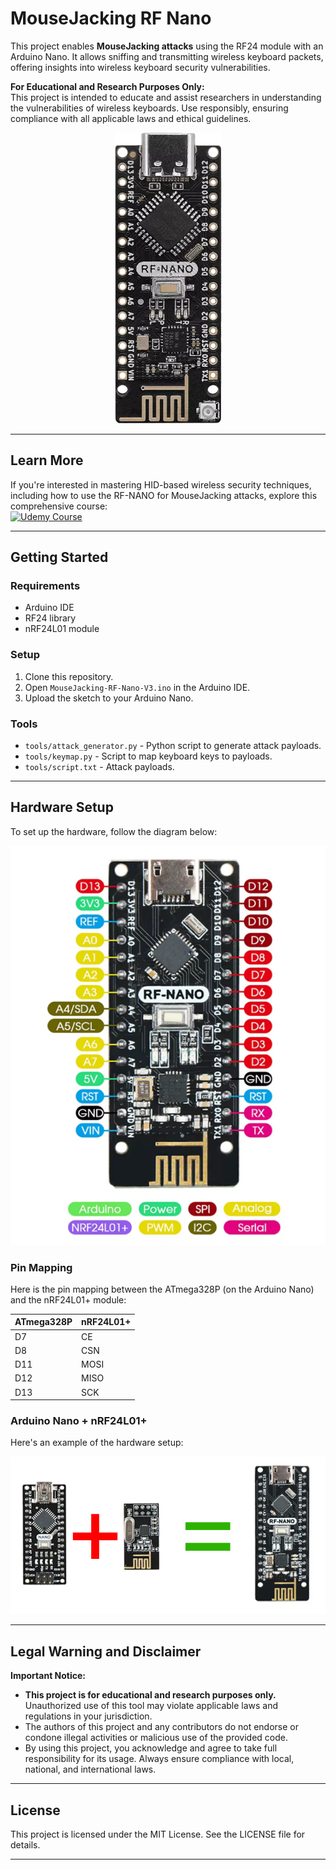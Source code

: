 # MouseJacking RF Nano

This project enables **MouseJacking attacks** using the RF24 module with an Arduino Nano. It allows sniffing and transmitting wireless keyboard packets, offering insights into wireless keyboard security vulnerabilities. 

**For Educational and Research Purposes Only:**  
This project is intended to educate and assist researchers in understanding the vulnerabilities of wireless keyboards. Use responsibly, ensuring compliance with all applicable laws and ethical guidelines.

<div align="center">
<img src="images/1.png" alt="RF-Nano" />
</div>

---

## Learn More

If you're interested in mastering HID-based wireless security techniques, including how to use the RF-NANO for MouseJacking attacks, explore this comprehensive course:  
[![Udemy Course](https://img.shields.io/badge/Udemy-Course-blue?style=for-the-badge&logo=udemy)](https://www.udemy.com/course/ethical-hacking-with-hid-devices-v2/?referralCode=D8F750ADC921F5130BEE)

---

## Getting Started

### Requirements

- Arduino IDE
- RF24 library
- nRF24L01 module

### Setup

1. Clone this repository.
2. Open `MouseJacking-RF-Nano-V3.ino` in the Arduino IDE.
3. Upload the sketch to your Arduino Nano.

### Tools

- `tools/attack_generator.py` - Python script to generate attack payloads.
- `tools/keymap.py` - Script to map keyboard keys to payloads.
- `tools/script.txt` - Attack payloads.

---

## Hardware Setup

To set up the hardware, follow the diagram below:

![Hardware Setup](images/2.png)

### Pin Mapping

Here is the pin mapping between the ATmega328P (on the Arduino Nano) and the nRF24L01+ module:

| ATmega328P | nRF24L01+ |
|------------|-----------|
| D7         | CE        |
| D8         | CSN       |
| D11        | MOSI      |
| D12        | MISO      |
| D13        | SCK       |

### Arduino Nano + nRF24L01+

Here's an example of the hardware setup:

![Example](images/3.png)

---

## Legal Warning and Disclaimer

**Important Notice:**

- **This project is for educational and research purposes only.** Unauthorized use of this tool may violate applicable laws and regulations in your jurisdiction.  
- The authors of this project and any contributors do not endorse or condone illegal activities or malicious use of the provided code.
- By using this project, you acknowledge and agree to take full responsibility for its usage. Always ensure compliance with local, national, and international laws.

---

## License

This project is licensed under the MIT License. See the LICENSE file for details.

---

